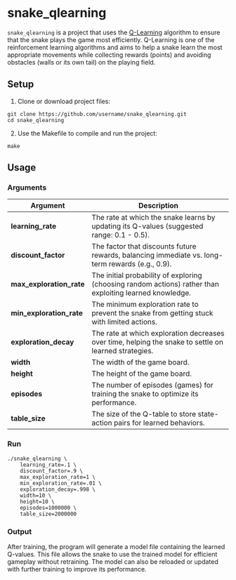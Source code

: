# snake_qlearning

`snake_qlearning` is a project that uses the [Q-Learning](https://en.wikipedia.org/wiki/Q-learning) algorithm to ensure that the snake plays the game most efficiently. Q-Learning is one of the reinforcement learning algorithms and aims to help a snake learn the most appropriate movements while collecting rewards (points) and avoiding obstacles (walls or its own tail) on the playing field.

## Setup

1. Clone or download project files:

```
git clone https://github.com/username/snake_qlearning.git
cd snake_qlearning
```

2. Use the Makefile to compile and run the project:

```
make
```

## Usage

### Arguments

| Argument               | Description                                                                                                   |
|------------------------|---------------------------------------------------------------------------------------------------------------|
| **learning_rate**      | The rate at which the snake learns by updating its Q-values (suggested range: 0.1 - 0.5).                    |
| **discount_factor**    | The factor that discounts future rewards, balancing immediate vs. long-term rewards (e.g., 0.9).             |
| **max_exploration_rate** | The initial probability of exploring (choosing random actions) rather than exploiting learned knowledge.     |
| **min_exploration_rate** | The minimum exploration rate to prevent the snake from getting stuck with limited actions.                    |
| **exploration_decay**  | The rate at which exploration decreases over time, helping the snake to settle on learned strategies.        |
| **width**              | The width of the game board.                                                                                 |
| **height**             | The height of the game board.                                                                                |
| **episodes**           | The number of episodes (games) for training the snake to optimize its performance.                           |
| **table_size**         | The size of the Q-table to store state-action pairs for learned behaviors.                                   |


### Run
```
./snake_qlearning \
    learning_rate=.1 \
    discount_factor=.9 \
    max_exploration_rate=1 \
    min_exploration_rate=.01 \
    exploration_decay=.998 \
    width=10 \
    height=10 \
    episodes=1000000 \
    table_size=2000000
```

### Output

After training, the program will generate a model file containing the learned Q-values. This file allows the snake to use the trained model for efficient gameplay without retraining. The model can also be reloaded or updated with further training to improve its performance.
